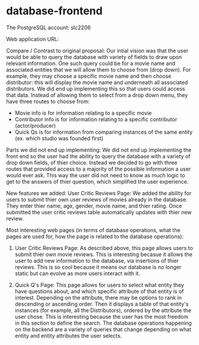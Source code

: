 # database-frontend

The PostgreSQL account: slc2206

Web application URL: 

Compare / Contrast to original proposal: 
Our intial vision was that the user would be able to query the database with variety of fields 
to draw upon relevant information. One such query could be for a movie name and associated entities 
that we will allow them to choose from (drop down). For example, they may choose a specific movie 
name and then choose distributor: this will display the movie name and underneath all associated 
distributors. We did end up implementing this so that users could access that data. Instead of allowing them to select from a drop down menu, they have three routes to choose from:
- Movie info is for information relating to a specific movie
- Contributor info is for information relating to a specific contributor (actor/producer)
- Quick Qs is for information from comparing instances of the same entity (ex. which studio was founded first) 

Parts we did not end up implementing: 
We did not end up implementing the front end so the user had the ability to query the database with a variety of drop down fields, of thier choice. Instead we decided to go with three routes that provided access to a majority of the possible information a user would ever ask. This way the user did not need to know as much logic to get to the answers of thier question, which simplified the user experience. 

New features we added:
User Critic Reviews Page: We added the ability for users to submit thier own user reviews of movies already in the database. They enter thier name, age, gender, movie name, and thier rating. Once submitted the user critic reviews table automatically updates with thier new review. 


Most interesting web pages (in terms of database operations, what the pages are used for, how the page is related to the database operations):

1. User Critic Reviews Page:
As described above, this page allows users to submit thier own movie reviews. This is interesting becasue it allows the user to add new information to the database, via insertions of thier reviews. This is so cool because it means our database is no longer static but can evolve as more users interact with it. 

2. Quick Q's Page:
This page allows for users to select what entity they have questions about, and which specific attribute of that entity is of interest. Depending on the attribute, there may be options to rank in descending or ascending order. Then it displays a table of that entity's instances (for example, all the Distributors), ordered by the attribute the user chose. This is interesting because the user has the most freedom in this section to define the search. The database operations happening on the backend are a variety of queries that change depending on what entity and entity attributes the user selects. 
